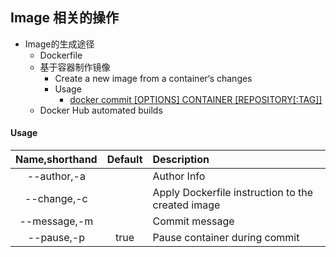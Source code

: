 ## Image 相关的操作

- Image的生成途径
    - Dockerfile
    - 基于容器制作镜像
        - Create a new image from a container‘s changes
        - Usage
            - [docker commit [OPTIONS] CONTAINER [REPOSITORY[:TAG]]](#Usage)
    - Docker Hub automated builds


#### Usage

|Name,shorthand|Default|Description|
| :---: | :---: |:---|
|--author,-a||Author Info|
|--change,-c||Apply Dockerfile instruction to the created image|
|--message,-m||Commit message|
|--pause,-p|true|Pause container during commit|
